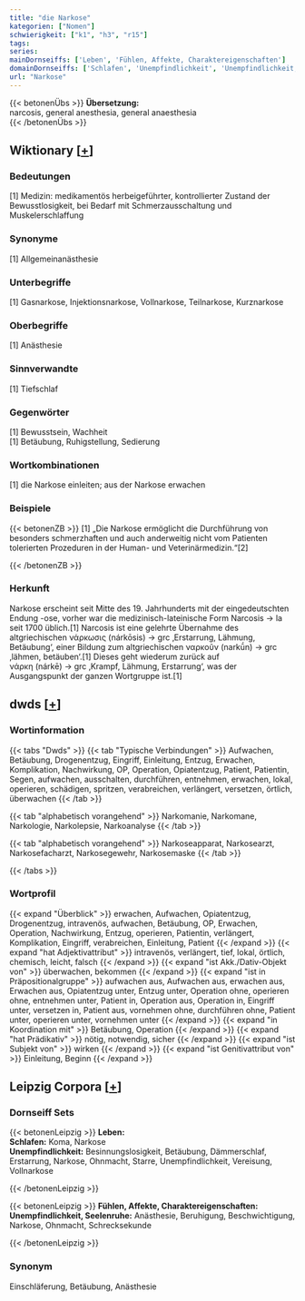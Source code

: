 ```yaml
---
title: "die Narkose"
kategorien: ["Nomen"]
schwierigkeit: ["k1", "h3", "r15"]
tags:
series:
mainDornseiffs: ['Leben', 'Fühlen, Affekte, Charaktereigenschaften']
domainDornseiffs: ['Schlafen', 'Unempfindlichkeit', 'Unempfindlichkeit, Seelenruhe']
url: "Narkose"
---
```


{{< betonenÜbs >}}
**Übersetzung:**  
narcosis, general anesthesia, general anaesthesia  
{{< /betonenÜbs >}}

## Wiktionary [[+](https://de.wiktionary.org/wiki/Narkose)]

### Bedeutungen
[1] Medizin: medikamentös herbeigeführter, kontrollierter Zustand der Bewusstlosigkeit, bei Bedarf mit Schmerzausschaltung und Muskelerschlaffung  

### Synonyme
[1] Allgemeinanästhesie  

### Unterbegriffe
[1] Gasnarkose, Injektionsnarkose, Vollnarkose, Teilnarkose, Kurznarkose  

### Oberbegriffe
[1] Anästhesie  

### Sinnverwandte
[1] Tiefschlaf  

### Gegenwörter
[1] Bewusstsein, Wachheit  
[1] Betäubung, Ruhigstellung, Sedierung  

### Wortkombinationen
[1] die Narkose einleiten; aus der Narkose erwachen  

### Beispiele
{{< betonenZB >}}
[1] „Die Narkose ermöglicht die Durchführung von besonders schmerzhaften und auch anderweitig nicht vom Patienten tolerierten Prozeduren in der Human- und Veterinärmedizin.“[2]  

{{< /betonenZB >}}
### Herkunft
Narkose erscheint seit Mitte des 19. Jahrhunderts mit der eingedeutschten Endung -ose, vorher war die medizinisch-lateinische Form Narcosis → la seit 1700 üblich.[1] Narcosis ist eine gelehrte Übernahme des altgriechischen νάρκωσις (nárkōsis) → grc ‚Erstarrung, Lähmung, Betäubung‘, einer Bildung zum altgriechischen ναρκοῦν (narkū́n) → grc ‚lähmen, betäuben‘.[1] Dieses geht wiederum zurück auf νάρκη (nárkē) → grc ‚Krampf, Lähmung, Erstarrung‘, was der Ausgangspunkt der ganzen Wortgruppe ist.[1]  



## dwds [[+](https://www.dwds.de/wb/Narkose)]

### Wortinformation
{{< tabs "Dwds" >}}
{{< tab "Typische Verbindungen" >}}
Aufwachen, Betäubung, Drogenentzug, Eingriff, Einleitung, Entzug, Erwachen, Komplikation, Nachwirkung, OP, Operation, Opiatentzug, Patient, Patientin, Segen, aufwachen, ausschalten, durchführen, entnehmen, erwachen, lokal, operieren, schädigen, spritzen, verabreichen, verlängert, versetzen, örtlich, überwachen
{{< /tab >}}

{{< tab "alphabetisch vorangehend" >}}
Narkomanie, Narkomane, Narkologie, Narkolepsie, Narkoanalyse
{{< /tab >}}

{{< tab "alphabetisch vorangehend" >}}
Narkoseapparat, Narkosearzt, Narkosefacharzt, Narkosegewehr, Narkosemaske
{{< /tab >}}

{{< /tabs >}}

### Wortprofil
{{< expand "Überblick" >}} erwachen, Aufwachen, Opiatentzug, Drogenentzug, intravenös, aufwachen, Betäubung, OP, Erwachen, Operation, Nachwirkung, Entzug, operieren, Patientin, verlängert, Komplikation, Eingriff, verabreichen, Einleitung, Patient {{< /expand >}}
{{< expand "hat Adjektivattribut" >}} intravenös, verlängert, tief, lokal, örtlich, chemisch, leicht, falsch {{< /expand >}}
{{< expand "ist Akk./Dativ-Objekt von" >}} überwachen, bekommen {{< /expand >}}
{{< expand "ist in Präpositionalgruppe" >}} aufwachen aus, Aufwachen aus, erwachen aus, Erwachen aus, Opiatentzug unter, Entzug unter, Operation ohne, operieren ohne, entnehmen unter, Patient in, Operation aus, Operation in, Eingriff unter, versetzen in, Patient aus, vornehmen ohne, durchführen ohne, Patient unter, operieren unter, vornehmen unter {{< /expand >}}
{{< expand "in Koordination mit" >}} Betäubung, Operation {{< /expand >}}
{{< expand "hat Prädikativ" >}} nötig, notwendig, sicher {{< /expand >}}
{{< expand "ist Subjekt von" >}} wirken {{< /expand >}}
{{< expand "ist Genitivattribut von" >}} Einleitung, Beginn {{< /expand >}}

## Leipzig Corpora [[+](https://corpora.uni-leipzig.de/en/res?word=Narkose&corpusId=deu_newscrawl-public_2018)]

### Dornseiff Sets
{{< betonenLeipzig >}}
**Leben:**  
**Schlafen:** Koma, Narkose  
**Unempfindlichkeit:** Besinnungslosigkeit, Betäubung, Dämmerschlaf, Erstarrung, Narkose, Ohnmacht, Starre, Unempfindlichkeit, Vereisung, Vollnarkose  

{{< /betonenLeipzig >}}


{{< betonenLeipzig >}}
**Fühlen, Affekte, Charaktereigenschaften:**  
**Unempfindlichkeit, Seelenruhe:** Anästhesie, Beruhigung, Beschwichtigung, Narkose, Ohnmacht, Schrecksekunde  

{{< /betonenLeipzig >}}

### Synonym
Einschläferung, Betäubung, Anästhesie

